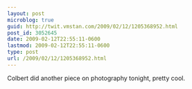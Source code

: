```yaml
---
layout: post
microblog: true
guid: http://twit.vmstan.com/2009/02/12/1205368952.html
post_id: 3052645
date: 2009-02-12T22:55:11-0600
lastmod: 2009-02-12T22:55:11-0600
type: post
url: /2009/02/12/1205368952.html
---
```

Colbert did another piece on photography tonight, pretty cool.
